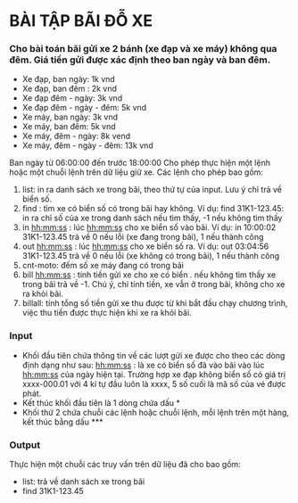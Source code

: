 # BÀI TẬP BÃI ĐỖ XE
### Cho bài toán bãi gửi xe 2 bánh (xe đạp và xe máy) không qua đêm. Giá tiền gửi được xác định theo ban ngày và ban đêm.
-  Xe đạp, ban ngày: 1k vnd
-  Xe đạp, ban đêm : 2k vnd
-  Xe đạp đêm - ngày: 3k vnd
- Xe đạp đêm - ngày - đêm: 5k vnd
- Xe máy, ban ngày: 3k vnd
- Xe máy, ban đêm: 5k vnd
- Xe máy, đêm - ngày: 8k vend
- Xe máy, đêm - ngày - đêm: 13k vnd

Ban ngày từ 06:00:00 đến trước 18:00:00
Cho phép thực hiện một lệnh hoặc một chuỗi lệnh trên dữ liệu giữ xe. Các lệnh cho phép bao gồm:
1. list: in ra danh sách xe trong bãi, theo thứ tự của input. Lưu ý chỉ trả về biển số.
2. find <plate>: tìm xe có biển số <plate> có trong bãi hay không. Ví dụ: find 31K1-123.45: in ra chỉ số của xe trong danh sách nếu tìm thấy, -1 nếu không tìm thấy
3. in <hh:mm:ss> <plate>: lúc <hh:mm:ss> cho xe biển số <plate> vào bãi. Ví dụ: in 10:00:02 31K1-123.45 trả về 0 nếu lỗi (xe đang trong bãi), 1 nếu thành công
4. out <hh:mm:ss> <plate>: lúc <hh:mm:ss> cho xe biển số <plate> ra. Ví dụ: out 03:04:56 31K1-123.45 trả về 0 nếu lỗi (xe không có trong bãi), 1 nếu thành công
5. cnt-moto: đếm số xe máy đang có trong bãi
6. bill <hh:mm:ss> <plate>: tính tiền gửi xe cho xe có biển <plate>. nếu không tìm thấy xe trong bãi trả về -1. Chú ý, chỉ tính tiền, xe vẫn ở trong bãi, không cho xe ra khỏi bãi.
7. billall: tính tổng số tiền gửi xe thu được từ khi bắt đầu chạy chương trình, việc thu tiền được thực hiện khi xe ra khỏi bãi.


### Input
- Khối đầu tiên chứa thông tin về các lượt gửi xe được cho theo các dòng định dạng như sau:
<hh:mm:ss> <plate>: là xe có biển số <plate> đã vào bãi vào lúc <hh:mm:ss> của ngày hiện tại. Trường hợp xe đạp không biển số <plate> có giá trị xxxx-000.01 với 4 kí tự đầu luôn là xxxx, 5 số cuối là mã số của vé được phát.
- Kết thúc khối đầu tiên là 1 dòng chứa dấu *
- Khối thứ 2 chứa chuỗi các lệnh hoặc chuỗi lệnh, mỗi lệnh trên một hàng, kết thúc bằng dấu ***

### Output
Thực hiện một chuỗi các truy vấn trên dữ liệu đã cho bao gồm:
-  list: trả về danh sách xe trong bãi
- find 31K1-123.45
